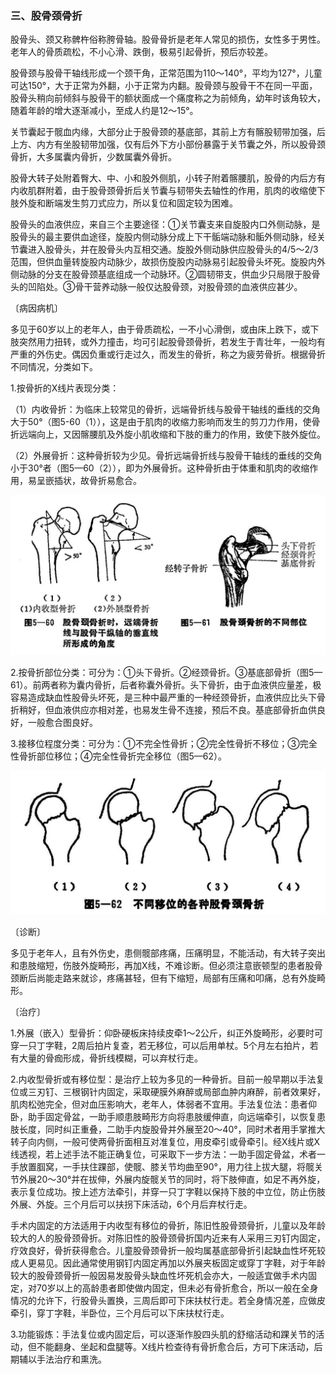 ### 三、股骨颈骨折

股骨头、颈又称髀杵俗称胯骨轴。股骨骨折是老年人常见的损伤，女性多于男性。老年人的骨质疏松，不小心滑、跌倒，极易引起骨折，预后亦较差。

股骨颈与股骨干轴线形成一个颈干角，正常范围为110〜140°，平均为127°，儿童可达150°，大于正常为外翻，小于正常为内翻。股骨颈与股骨干不在同一平面，股骨头稍向前倾斜与股骨干的额状面成一个痛度称之为前倾角，幼年时该角较大，随着年龄的增大逐渐减小，至成人约是12～15°。

关节囊起于髋血内缘，大部分止于股骨颈的基底部，其前上方有髂股韧带加强，后上方、内方有坐股韧带加强，仅有后外下方小部份暴露于关节囊之外，所以股骨颈骨折，大多属囊内骨折，少数属囊外骨折。

股骨大转子处附着臀大、中、小和股外侧肌，小转子附着髂腰肌，股骨的内后方有内收肌群附着，由于股骨颈骨折后关节囊与韧带失去轴性的作用，肌肉的收缩使下肢外旋和断端发生剪刀式应力，所以复位和固定较为困难。

股骨头的血液供应，来自三个主要途径：①关节囊支来自旋股内口外侧动脉，是股骨头的最主要供血途径，旋股内侧动脉分成上下干骺端动脉和骺外侧动脉，经关节囊进入股骨头，并在股骨头内互相交通。旋股外侧动脉供应股骨头的4/5～2/3范围，但供血量转旋股内动脉少，故损伤旋股内动脉易引起股骨头坏死。旋股内外侧动脉的分支在股骨颈基底组成一个动脉环。②圆韧带支，供血少只局限于股骨头的凹陷处。③骨干营养动脉一般仅达股骨颈，对股骨颈的血液供应甚少。

〔病因病机〕

多见于60岁以上的老年人，由于骨质疏松，一不小心滑倒，或由床上跌下，或下肢突然用力扭转，或外力撞击，均可引起股骨颈骨折，若发生于青壮年，一般均有严重的外伤史。偶因负重或行走过久，而发生的骨折，称之为疲劳骨折。根据骨折不同情况，分类如下。

1.按骨折的X线片表现分类：

（1）内收骨折：为临床上较常见的骨折，远端骨折线与股骨干轴线的垂线的交角大于50°（图5-60（1）），这是由于肌肉的收缩力影响而发生的剪刀力作用，使骨折远端向上，又因髂腰肌及外旋小肌收缩和下肢的重力的作用，致使下肢外旋位。

（2）外展骨折：这种骨折较为少见。骨折远端骨折线与股骨干轴线的垂线的交角小于30°者（图5—60（2）），即为外展骨折。这种骨折由于体重和肌肉的收缩作用，易呈嵌插状，故骨折易愈合。

![插图](./img/5-60、5-61.jpg)

2.按骨折部位分类：可分为：①头下骨折。②经颈骨折。③基底部骨折（图5—61）。前两者称为囊内骨折，后者称囊外骨折。头下骨折，由于血液供应量差，极容易造成缺血性股骨头坏死，是三种中最严重的一种经颈骨折，血液供应比头下骨折稍好，但血液供应亦相对差，也易发生骨不连接，预后不良。基底部骨折血供良好，一般愈合图良好。

3.接移位程度分类：可分为：①不完全性骨折；②完全性骨折不移位；③完全性骨折部位移位；④完全性骨折完全移位（图5—62）。

![插图](./img/5-62.jpg)

〔诊断〕

多见于老年人，且有外伤史，患侧髋部疼痛，压痛明显，不能活动，有大转子突出和患肢缩短，伤肢外旋畸形，再加X线，不难诊断。但必须注意嵌顿型的患者股骨颈断后尚能走路来就诊，疼痛甚轻，但有下缩短，局部有压痛和叩痛，总有外旋畸形。

〔治疗〕

1.外展（嵌入）型骨折：仰卧硬板床持续皮牵1〜2公斤，纠正外旋畸形，必要时可穿一只丁字鞋，2周后拍片复查，若无移位，可以后用单杖。5个月左右拍片，若有大量的骨痂形成，骨折线模糊，可以弃杖行走。

2.内收型骨折或有移位型：是治疗上较为多见的一种骨折。目前一般早期以手法复位或三刃钉、三根钢针内固定，采取硬膜外麻醉或局部血肿内麻醉，前者效果好，肌肉松弛完全，但对血压影响大，老年人，体弱者不宜用。手法复位法：患者仰卧，助手固定骨盆，一助手顺患肢畸形方向将患肢缓伸直，向远端牵引，以恢复患肢长度，同时纠正重叠，二助手内旋股骨并外展至20〜40°，同时术者用手掌推大转子向内侧，一般可使两骨折面相互对准复位，用皮牵引或骨牵引。经X线片或X线透视，若上述手法不能正确复位，可采取下一步方法：一助手固定骨盆，术者一手放置腘窝，一手扶住踝部，使髋、膝关节均曲至90°，用力往上拔大腿，将髋关节外展20〜30°并在拔伸，外展内旋髋关节的同时，将下肢伸直，如足不再外旋，表示复位成功。按上述方法牵引，并穿一只丁字鞋以保持下肢的中立位，防止伤肢外展、外旋。三个月后可以扶拐下床活动，6个月后弃杖行走。

手术内固定的方法适用于内收型有移位的骨折，陈旧性股骨颈骨折，儿童以及年龄较大的人的股骨颈骨折。对陈旧性的股骨颈骨折国内近来有人采用三刃钉内固定，疗效良好，骨折获得愈合。儿童股骨颈骨折一般均属基底部骨折引起缺血性坏死较成人更易见。因此通常使用钢钉内固定再加以外展夹板固定或穿丁字鞋，对于年龄较大的股骨颈骨折一般因易发股骨头缺血性坏死机会亦大，一般适宜做手术内固定，对70岁以上的高龄患者即使做内固定，但未必有骨折愈合，所以一般在全身情况的允许下，行股骨头置换，三周后即可下床扶杖行走。若全身情况差，应做皮牵引，穿丁字鞋，半卧位，三个月后可以下床扶杖行走。

3.功能锻炼：手法复位或内固定后，可以逐渐作股四头肌的舒缩活动和踝关节的活动，但不能翻身、坐起和盘腿等。X线片检查待有骨折愈合后，方可下床活动，后期辅以手法治疗和熏洗。

